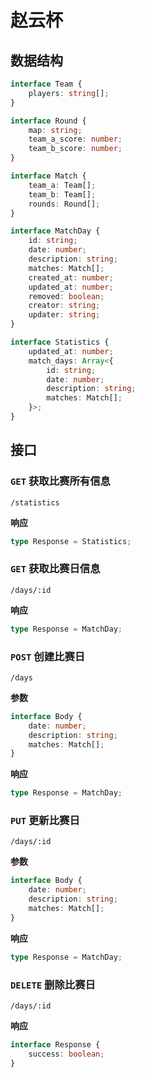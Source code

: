 # 赵云杯

## 数据结构

```ts
interface Team {
    players: string[];
}
```

```ts
interface Round {
    map: string;
    team_a_score: number;
    team_b_score: number;
}
```

```ts
interface Match {
    team_a: Team[];
    team_b: Team[];
    rounds: Round[];
}
```

```ts
interface MatchDay {
    id: string;
    date: number;
    description: string;
    matches: Match[];
    created_at: number;
    updated_at: number;
    removed: boolean;
    creator: string;
    updater: string;
}
```

```ts
interface Statistics {
    updated_at: number;
    match_days: Array<{
        id: string;
        date: number;
        description: string;
        matches: Match[];
    }>;
}
```

## 接口

### `GET` 获取比赛所有信息

`/statistics`

**响应**

```ts
type Response = Statistics;
```

### `GET` 获取比赛日信息

`/days/:id`

**响应**

```ts
type Response = MatchDay;
```

### `POST` 创建比赛日

`/days`

**参数**

```ts
interface Body {
    date: number;
    description: string;
    matches: Match[];
}
```

**响应**

```ts
type Response = MatchDay;
```

### `PUT` 更新比赛日

`/days/:id`

**参数**

```ts
interface Body {
    date: number;
    description: string;
    matches: Match[];
}
```

**响应**

```ts
type Response = MatchDay;
```

### `DELETE` 删除比赛日

`/days/:id`

**响应**

```ts
interface Response {
    success: boolean;
}
```
